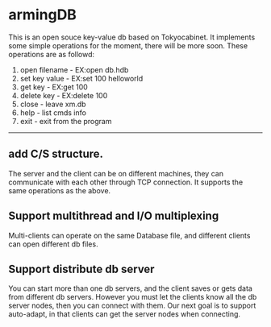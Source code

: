 armingDB
========

This is an open souce key-value db based on Tokyocabinet. It implements some simple operations for the moment,
there will be more soon.
These operations are as followd:

1. open filename - EX:open db.hdb
2. set key value - EX:set 100 helloworld
3. get key - EX:get 100
4. delete key - EX:delete 100
5. close - leave xm.db
6. help - list cmds info 
7. exit - exit from the program

----------------------------------------------------------------
## add C/S structure.
The server and the client can be on different machines, they can communicate with each other through TCP connection.
It supports the same operations as the above.


## Support multithread and I/O multiplexing
Multi-clients can operate on the same Database file, and different clients can open different db files.

## Support distribute db server
You can start more than one db servers, and the client saves or gets data from different db servers.
However you must let the clients know all the db server nodes, then you can connect with them.
Our next goal is to support auto-adapt, in that clients can get the server nodes when connecting.
